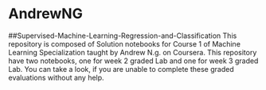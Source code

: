 # AndrewNG
##Supervised-Machine-Learning-Regression-and-Classification
This repository is composed of Solution notebooks for Course 1 of Machine Learning Specialization taught by Andrew N.g. on Coursera.
This repository have two notebooks, one for week 2 graded Lab and one for week 3 graded Lab. You can take a look, if you are unable to complete these graded evaluations without any help.
